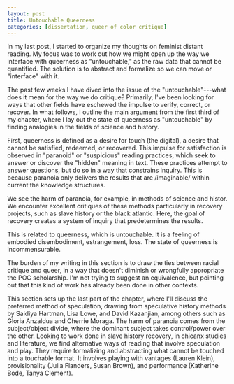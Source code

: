```yaml
---
layout: post
title: Untouchable Queerness
categories: [dissertation, queer of color critique]
--- 
```


In my last post, I started to organize my thoughts on feminist distant
reading. My focus was to work out how we might open up the way we
interface with queerness as "untouchable," as the raw data that cannot
be quantified. The solution is to abstract and formalize so we can
move or "interface" with it.

The past few weeks I have dived into the issue of the
"untouchable"---what does it mean for the way we do critique?
Primarily, I've been looking for ways that other fields have eschewed
the impulse to verify, correct, or recover. In what follows, I outline
the main argument from the first third of my chapter, where I lay out
the state of queerness as "untouchable" by finding analogies in the
fields of science and history. 

First, queerness is defined as a desire for touch (the digital), a
desire that cannot be satisfied, redeemed, or recovered. This impulse
for satisfaction is observed in "paranoid" or "suspicious" reading
practices, which seek to answer or discover the "hidden" meaning in
text. These practices attempt to answer questions, but do so in a way
that constrains inquiry. This is because paranoia only delivers the
results that are /imaginable/ within current the knowledge
structures. 

We see the harm of paranoia, for example, in methods of science and
histor. We encounter excellent critiques of these methods particularly
in recovery projects, such as slave history or the black
atlantic. Here, the goal of recovery creates a system of inquiry that
predetermines the results.

This is related to queerness, which is untouchable. It is a feeling of
embodied disembodiment, estrangement, loss. The state of queerness is
incommensurable. 

The burden of my writing in this section is to draw the ties between
racial critique and queer, in a way that doesn't diminish or
wrongfully appropriate the POC scholarship. I'm not trying to suggest
an equivalence, but pointing out that this kind of work has already
been done in other contexts. 

This section sets up the last part of the chapter, where I'll discuss
the preferred method of speculation, drawing from speculative history
methods by Saidiya Hartman, Lisa Lowe, and David Kazanjian, among
others such as Gloria Anzaldua and Cherrie Moraga. The harm of
paranoia comes from the subject/object divide, where the dominant
subject takes control/power over the other. Looking to work done in
slave history recovery, in chicanx studies and literature, we find
alternative ways of reading that involve speculation and play. They
require formalizing and abstracting what cannot be touched into a
touchable format. It involves playing with vantages (Lauren Klein),
provisionality (Julia Flanders, Susan Brown), and performance
(Katherine Bode, Tanya Clement). 



